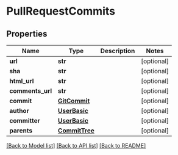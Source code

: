 # PullRequestCommits

## Properties
Name | Type | Description | Notes
------------ | ------------- | ------------- | -------------
**url** | **str** |  | [optional] 
**sha** | **str** |  | [optional] 
**html_url** | **str** |  | [optional] 
**comments_url** | **str** |  | [optional] 
**commit** | [**GitCommit**](GitCommit.md) |  | [optional] 
**author** | [**UserBasic**](UserBasic.md) |  | [optional] 
**committer** | [**UserBasic**](UserBasic.md) |  | [optional] 
**parents** | [**CommitTree**](CommitTree.md) |  | [optional] 

[[Back to Model list]](../README.md#documentation-for-models) [[Back to API list]](../README.md#documentation-for-api-endpoints) [[Back to README]](../README.md)


